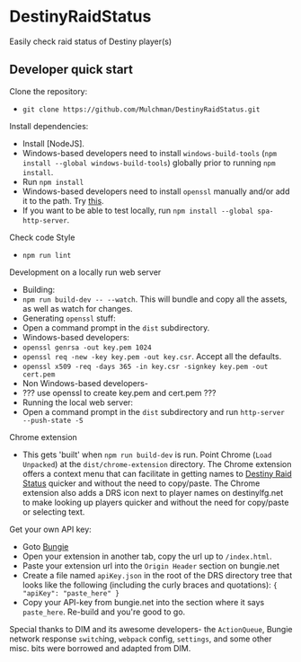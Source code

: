 # DestinyRaidStatus
Easily check raid status of Destiny player(s)

## Developer quick start
Clone the repository:

* `git clone https://github.com/Mulchman/DestinyRaidStatus.git`

Install dependencies:

* Install [NodeJS].
* Windows-based developers need to install `windows-build-tools` (`npm install --global windows-build-tools`) globally prior to running `npm install`.
* Run `npm install`
* Windows-based developers need to install `openssl` manually and/or add it to the path. Try [this](https://www.cloudinsidr.com/content/how-to-install-the-most-recent-version-of-openssl-on-windows-10-in-64-bit/).
* If you want to be able to test locally, run `npm install --global spa-http-server`.

Check code Style
* `npm run lint`

Development on a locally run web server
* Building:
 * `npm run build-dev -- --watch`. This will bundle and copy all the assets, as well as watch for changes.
* Generating `openssl` stuff:
 * Open a command prompt in the `dist` subdirectory.
  * Windows-based developers:
   * `openssl genrsa -out key.pem 1024`
   * `openssl req -new -key key.pem -out key.csr`. Accept all the defaults.
   * `openssl x509 -req -days 365 -in key.csr -signkey key.pem -out cert.pem`
  * Non Windows-based developers-
   * ??? use openssl to create key.pem and cert.pem ???
* Running the local web server:
 * Open a command prompt in the `dist` subdirectory and run `http-server --push-state -S`

Chrome extension
* This gets 'built' when `npm run build-dev` is run. Point Chrome (`Load Unpacked`) at the `dist/chrome-extension` directory. The Chrome extension offers a context menu that can facilitate in getting names to [Destiny Raid Status](https://destinyraidstatus.com) quicker and without the need to copy/paste. The Chrome extension also adds a DRS icon next to player names on destinylfg.net to make looking up players quicker and without the need for copy/paste or selecting text.

Get your own API key:

* Goto [Bungie](https://www.bungie.net/en/Application)
* Open your extension in another tab, copy the url up to `/index.html`.
* Paste your extension url into the `Origin Header` section on bungie.net
* Create a file named `apiKey.json` in the root of the DRS directory tree that looks like the following (including the curly braces and quotations): `{ "apiKey": "paste_here" }`
* Copy your API-key from bungie.net into the section where it says `paste_here`. Re-build and you're good to go.

Special thanks to DIM and its awesome developers- the `ActionQueue`, Bungie network response `switch`ing, `webpack` config, `settings`, and some other misc. bits were borrowed and adapted from DIM.
